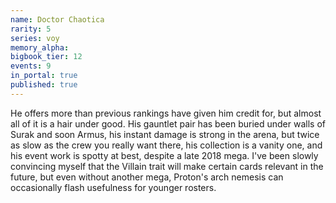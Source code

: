 ```yaml
---
name: Doctor Chaotica
rarity: 5
series: voy
memory_alpha:
bigbook_tier: 12
events: 9
in_portal: true
published: true
---
```


He offers more than previous rankings have given him credit for, but almost all of it is a hair under good. His gauntlet pair has been buried under walls of Surak and soon Armus, his instant damage is strong in the arena, but twice as slow as the crew you really want there, his collection is a vanity one, and his event work is spotty at best, despite a late 2018 mega. I've been slowly convincing myself that the Villain trait will make certain cards relevant in the future, but even without another mega, Proton's arch nemesis can occasionally flash usefulness for younger rosters.

